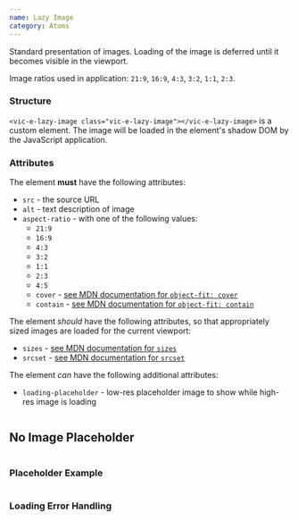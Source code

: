 ```yaml
---
name: Lazy Image
category: Atoms
---
```


Standard presentation of images. Loading of the image is deferred until it becomes visible in the viewport.

Image ratios used in application: `21:9`, `16:9`, `4:3`, `3:2`, `1:1`, `2:3`.

### Structure

`<vic-e-lazy-image class="vic-e-lazy-image"></vic-e-lazy-image>` is a custom element. The image will be loaded in the element's shadow DOM by the JavaScript application.

### Attributes

The element **must** have the following attributes:

* `src` - the source URL
* `alt` - text description of image
* `aspect-ratio` - with one of the following values:
  * `21:9`
  * `16:9`
  * `4:3`
  * `3:2`
  * `1:1`
  * `2:3`
  * `4:5`
  * `cover` - [see MDN documentation for `object-fit: cover`](https://developer.mozilla.org/de/docs/Web/CSS/object-fit)
  * `contain` - [see MDN documentation for `object-fit: contain`](https://developer.mozilla.org/de/docs/Web/CSS/object-fit)

The element *should* have the following attributes, so that appropriately sized images are loaded for the current viewport:

* `sizes` - [see MDN documentation for `sizes`](https://developer.mozilla.org/en-US/docs/Web/HTML/Element/img#attr-sizes)
* `srcset` - [see MDN documentation for `srcset`](https://developer.mozilla.org/en-US/docs/Web/HTML/Element/img#attr-srcset)

The element *can* have the following additional attributes:
* `loading-placeholder` - low-res placeholder image to show while high-res image is loading


```vic-e-lazy-image:vic-e-lazy-image.html
```

## No Image Placeholder

```vic-e-lazy-image-no-image:vic-e-lazy-image--placeholder.html
```

### Placeholder Example

```vic-e-lazy-image-placeholder-example:demo/placeholder.html
```

### Loading Error Handling

```vic-e-lazy-image-loading-errors:demo/loading-errors.html
```

